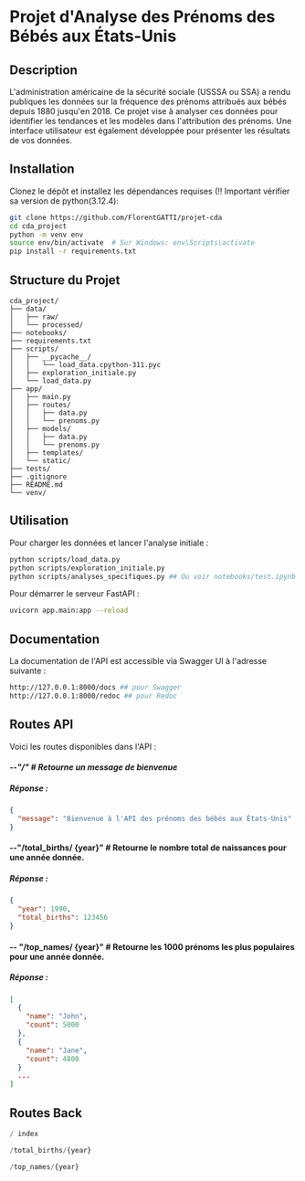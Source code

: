 # Projet d'Analyse des Prénoms des Bébés aux États-Unis

## Description

L'administration américaine de la sécurité sociale (USSSA ou SSA) a rendu publiques les données sur la fréquence des prénoms attribués aux bébés depuis 1880 jusqu'en 2018. Ce projet vise à analyser ces données pour identifier les tendances et les modèles dans l'attribution des prénoms. Une interface utilisateur est également développée pour présenter les résultats de vos données.

## Installation

Clonez le dépôt et installez les dépendances requises (!! Important vérifier sa version de python(3.12.4):

```bash
git clone https://github.com/FlorentGATTI/projet-cda
cd cda_project
python -m venv env
source env/bin/activate  # Sur Windows: env\Scripts\activate
pip install -r requirements.txt
```

## Structure du Projet

```ko
cda_project/
├── data/
│   ├── raw/
│   └── processed/
├── notebooks/
├── requirements.txt
├── scripts/
│   ├── __pycache__/
│   │   └── load_data.cpython-311.pyc
│   ├── exploration_initiale.py
│   └── load_data.py
├── app/
│   ├── main.py
│   ├── routes/
│   │   ├── data.py
│   │   └── prenoms.py
│   ├── models/
│   │   ├── data.py
│   │   └── prenoms.py
│   ├── templates/
│   └── static/
├── tests/
├── .gitignore
├── README.md
└── venv/

```

## Utilisation

Pour charger les données et lancer l'analyse initiale :

```bash
python scripts/load_data.py
python scripts/exploration_initiale.py
python scripts/analyses_specifiques.py ## Ou voir notebooks/test.ipynb
```

Pour démarrer le serveur FastAPI :

```bash
uvicorn app.main:app --reload
```

## Documentation

La documentation de l'API est accessible via Swagger UI à l'adresse suivante :

```bash
http://127.0.0.1:8000/docs ## pour Swagger
http://127.0.0.1:8000/redoc ## pour Redoc
```

## Routes API

Voici les routes disponibles dans l'API :

#### **--*"/" # Retourne un message de bienvenue***

##### **Réponse :**

```json
{
  "message": "Bienvenue à l'API des prénoms des bébés aux États-Unis"
}
```

#### **--"/total\_births/ {year}"  # Retourne le nombre total de naissances pour une année donnée.**

##### Réponse :

```json
{
  "year": 1990,
  "total_births": 123456
}
```

#### -- "/top_names/ {year}" # Retourne les 1000 prénoms les plus populaires pour une année donnée.

##### **Réponse :**

```json
[
  {
    "name": "John",
    "count": 5000
  },
  {
    "name": "Jane",
    "count": 4800
  }
  ...
]
```

## Routes Back

```py
/ index

/total_births/{year}

/top_names/{year}
